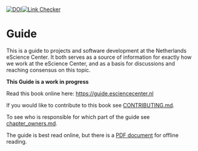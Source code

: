 [![DOI](https://zenodo.org/badge/DOI/10.5281/zenodo.4020564.svg)](https://doi.org/10.5281/zenodo.4020564)[![Link Checker](https://github.com/NLeSC/guide/actions/workflows/link-checker.yml/badge.svg)](https://github.com/NLeSC/guide/actions/workflows/link-checker.yml)

# Guide

This is a guide to projects and software development at the Netherlands eScience Center. It both serves as a source of information for exactly how we work at the eScience Center, and as a basis for discussions and reaching consensus on this topic.

**This Guide is a work in progress**

Read this book online here: https://guide.esciencecenter.nl

If you would like to contribute to this book see [CONTRIBUTING.md](CONTRIBUTING.md).

To see who is responsible for which part of the guide see [chapter_owners.md](chapter_owners.md).

The guide is best read online, but there is a [PDF document](https://doi.org/10.5281/zenodo.4020564) for offline reading.
